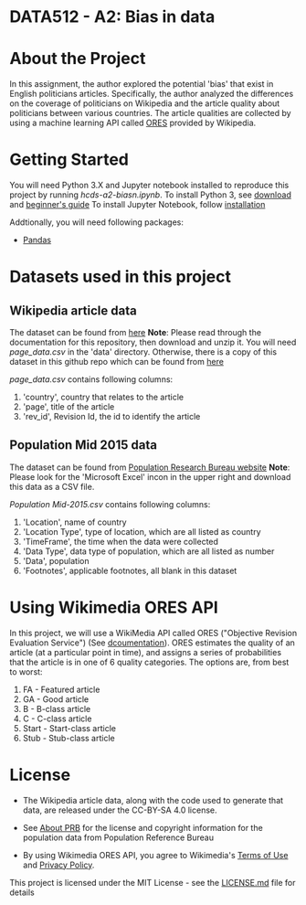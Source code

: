 # DATA512 - A2: Bias in data

# About the Project
In this assignment, the author explored the potential 'bias' that exist in English politicians articles. Specifically, the author analyzed the differences on the coverage of politicians on Wikipedia and the article quality about politicians between various countries. The article qualities are collected by using a machine learning API called [ORES](https://www.mediawiki.org/wiki/ORES) provided by Wikipedia.

# Getting Started
You will need Python 3.X and Jupyter notebook installed to reproduce this project by running _hcds-a2-biasn.ipynb_. 
To install Python 3, see [download](https://www.python.org/downloads/) and [beginner's guide](https://www.python.org/about/gettingstarted/)
To install Jupyter Notebook, follow [installation](http://jupyter.readthedocs.io/en/latest/install.html)

Addtionally, you will need following packages:
* [Pandas](http://pandas.pydata.org)

# Datasets used in this project
## Wikipedia article data

The dataset can be found from [here](https://figshare.com/articles/Untitled_Item/5513449)
__Note__: Please read through the documentation for this repository, then download and unzip it. You will need _page_data.csv_ in the 'data' directory. 
Otherwise, there is a copy of this dataset in this github repo which can be found from [here]()

_page_data.csv_ contains following columns:
1. 'country', country that relates to the article
2. 'page', title of the article
3. 'rev_id', Revision Id, the id to identify the article

## Population Mid 2015 data

The dataset can be found from [Population Research Bureau website](http://www.prb.org/DataFinder/Topic/Rankings.aspx?ind=14)
__Note__: Please look for the 'Microsoft Excel' incon in the upper right and download this data as a CSV file. 

_Population Mid-2015.csv_ contains following columns:
1. 'Location', name of country
2. 'Location Type', type of location, which are all listed as country
3. 'TimeFrame', the time when the data were collected
4. 'Data Type', data type of population, which are all listed as number
5. 'Data', population 
6. 'Footnotes', applicable footnotes, all blank in this dataset

# Using Wikimedia ORES API
In this project, we will use a WikiMedia API called ORES ("Objective Revision Evaluation Service") (See [dcoumentation](https://ores.wikimedia.org/v3/#!/scoring/get_v3_scores_context_revid_model)). ORES estimates the quality of an article (at a particular point in time), and assigns a series of probabilities that the article is in one of 6 quality categories. The options are, from best to worst:

1. FA - Featured article
2. GA - Good article
3. B - B-class article
4. C - C-class article
5. Start - Start-class article
6. Stub - Stub-class article

# License 
* The Wikipedia article data, along with the code used to generate that data, are released under the CC-BY-SA 4.0 license.

* See [About PRB](http://www.prb.org/About.aspx) for the license and copyright information for the population data from Population Reference Bureau 

* By using Wikimedia ORES API, you agree to Wikimedia's [Terms of Use](https://wikimediafoundation.org/wiki/Terms_of_Use/en) and [Privacy Policy](https://wikimediafoundation.org/wiki/Privacy_policy).


This project is licensed under the MIT License - see the [LICENSE.md](https://github.com/HWNi/data-512-a1/blob/master/LICENSE) file for details
